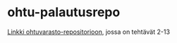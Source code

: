 # ohtu-palautusrepo

[Linkki ohtuvarasto-repositorioon](https://github.com/spherical-spinach/ohtuvarasto), jossa on tehtävät 2-13

